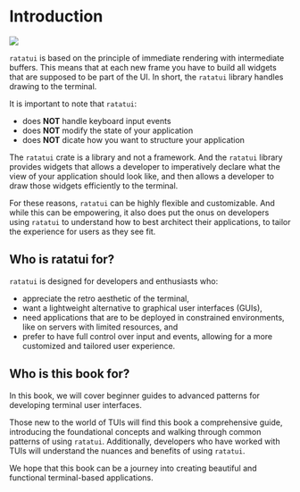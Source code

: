 # Introduction

![](https://user-images.githubusercontent.com/24392180/244943746-93ab0e38-93e0-4ae0-a31b-91ae6c393185.gif)

`ratatui` is based on the principle of immediate rendering with intermediate buffers.
This means that at each new frame you have to build all widgets that are supposed to be part of the UI.
In short, the `ratatui` library handles drawing to the terminal.

It is important to note that `ratatui`:

- does **NOT** handle keyboard input events
- does **NOT** modify the state of your application
- does **NOT** dicate how you want to structure your application

The `ratatui` crate is a library and not a framework.
And the `ratatui` library provides widgets that allows a developer to imperatively declare what the view of your application should look like, and then allows a developer to draw those widgets efficiently to the terminal.

For these reasons, `ratatui` can be highly flexible and customizable.
And while this can be empowering, it also does put the onus on developers using `ratatui` to understand how to best architect their applications, to tailor the experience for users as they see fit.

## Who is ratatui for?

`ratatui` is designed for developers and enthusiasts who:

- appreciate the retro aesthetic of the terminal,
- want a lightweight alternative to graphical user interfaces (GUIs),
- need applications that are to be deployed in constrained environments, like on servers with limited resources, and
- prefer to have full control over input and events, allowing for a more customized and tailored user experience.

## Who is this book for?

In this book, we will cover beginner guides to advanced patterns for developing terminal user
interfaces.

Those new to the world of TUIs will find this book a comprehensive guide, introducing the foundational concepts and walking through common patterns of using `ratatui`.
Additionally, developers who have worked with TUIs will understand the nuances and benefits of using `ratatui`.

We hope that this book can be a journey into creating beautiful and functional terminal-based applications.
